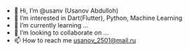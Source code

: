 - 👋 Hi, I’m @usanv (Usanov Abdulloh)
- 👀 I’m interested in Dart(Flutter), Python, Machine Learning
- 🌱 I’m currently learning ...
- 💞️ I’m looking to collaborate on ...
- 📫 How to reach me usanov_2501@mail.ru

<!---
usanv/usanv is a ✨ special ✨ repository because its `README.md` (this file) appears on your GitHub profile.
You can click the Preview link to take a look at your changes.
--->
